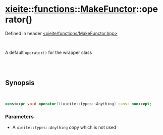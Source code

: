 # [xieite](../../../README.md)::[functions](../../functions.md)::[MakeFunctor<Any>](../MakeFunctor.md)::operator()
Defined in header [<xieite/functions/MakeFunctor.hpp>](../../../include/xieite/functions/MakeFunctor.hpp)

<br/>

A default `operator()` for the wrapper class

<br/><br/>

## Synopsis

<br/>

```cpp
constexpr void operator()(xieite::types::Anything) const noexcept;
```
### Parameters
- A `xieite::types::Anything` copy which is not used
